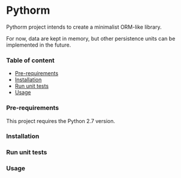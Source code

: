# Pythorm

Pythorm project intends to create a minimalist ORM-like library. 

For now, data are kept in memory, but other persistence units can be implemented in the future.

### Table of content

* [Pre-requirements](#pre-requirements)
* [Installation](#installation)
* [Run unit tests](#run-unit-tests)
* [Usage](#usage)

### Pre-requirements

This project requires the Python 2.7 version.

### Installation

### Run unit tests

### Usage